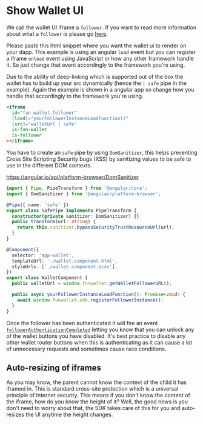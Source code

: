 # Show Wallet UI

We call the wallet UI iframe a `follower`. If you want to read more information about what a `follower` is please go [here](http://localhost:8080/fun-wallet-docs/guide/how-does-it-work/leader-and-follower-communication.html#what-is-a-follower).

Please paste this html snippet where you want the wallet ui to render on your dapp. This example is using an angular `load` event but you can register a iframe `onload` event using JavaScript or how any other framework handle it. So just change that event accordingly to the framework you're using.

Due to the ability of deep-linking which is supported out of the box the wallet has to build up your src dynamically (hence the `| safe` pipe in the example). Again the example is shown in a angular app so change how you handle that accordingly to the framework you're using.

```html
<iframe
  id="fun-wallet-follower"
  (load)="yourFollowerInstanceLoadFunction()"
  [src]="walletUrl | safe"
  is-fun-wallet
  is-follower
></iframe>
```

You have to create an `safe` pipe by using `DomSanitizer`, this helps preventing Cross Site Scripting Security bugs (XSS) by sanitizing values to be safe to use in the different DOM contexts.

https://angular.io/api/platform-browser/DomSanitizer

```ts
import { Pipe, PipeTransform } from '@angular/core';
import { DomSanitizer } from '@angular/platform-browser';

@Pipe({ name: 'safe' })
export class SafePipe implements PipeTransform {
  constructor(private sanitizer: DomSanitizer) {}
  public transform(url: string) {
    return this.sanitizer.bypassSecurityTrustResourceUrl(url);
  }
}
```

```ts
@Component({
  selector: 'app-wallet',
  templateUrl: './wallet.component.html',
  styleUrls: ['./wallet.component.scss'],
})
export class WalletComponent {
  public walletUrl = window.funwallet.getWalletFollowerURL();

  public async yourFollowerInstanceLoadFunction(): Promise<void> {
    await window.funwallet.sdk.registerFollowerInstance();
  }
}
```

Once the follower has been authenticated it will fire an event [`followerAuthenticationCompleted`](#followerauthenticationcompleted) letting you know that you can unlock any of the wallet buttons you have disabled. It's best practice to disable any other wallet router buttons when this is authenticating as it can cause a lot of unnecessary requests and sometimes cause race conditions.

## Auto-resizing of iframes

As you may know, the parent cannot know the context of the child it has iframed in. This is standard cross-site protection which is a universal principle of Internet security. This means if you don't know the content of the iframe, how do you know the height of it? Well, the good news is you don't need to worry about that, the SDK takes care of this for you and auto-resizes the UI anytime the height changes.
